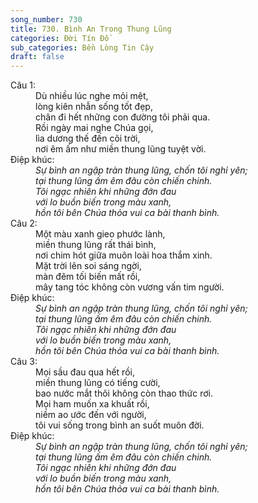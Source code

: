 ```yaml
---
song_number: 730
title: 730. Bình An Trong Thung Lũng
categories: Đời Tín Đồ
sub_categories: Bền Lòng Tin Cậy
draft: false
---
```

<dl><dt>Câu 1:</dt><dd data-verse="1">Dù nhiều lúc nghe mỏi mệt, <br/>lòng kiên nhẫn sống tốt đẹp, <br/>chân đi hết những con đường tôi phải qua. <br/>Rồi ngày mai nghe Chúa gọi, <br/>lìa dương thế đến cõi trời, <br/>nơi êm ấm như miền thung lũng tuyệt vời. </dd><dt>Điệp khúc:</dt><dd data-chorus="1"><em>Sự bình an ngập tràn thung lũng, chốn tôi nghỉ yên; <br/>tại thung lũng ấm êm đâu còn chiến chinh. <br/>Tôi ngạc nhiên khi những đớn đau <br/>với lo buồn biến trong màu xanh, <br/>hồn tôi bên Chúa thỏa vui ca bài thanh bình. </em></dd><dt>Câu 2:</dt><dd data-verse="2">Một màu xanh gieo phước lành, <br/>miền thung lũng rất thái bình, <br/>nơi chim hót giữa muôn loài hoa thắm xinh. <br/>Mặt trời lên soi sáng ngời, <br/>màn đêm tối biến mất rồi, <br/>mây tang tóc không còn vương vấn tim người. </dd><dt>Điệp khúc:</dt><dd data-chorus="1"><em>Sự bình an ngập tràn thung lũng, chốn tôi nghỉ yên; <br/>tại thung lũng ấm êm đâu còn chiến chinh. <br/>Tôi ngạc nhiên khi những đớn đau <br/>với lo buồn biến trong màu xanh, <br/>hồn tôi bên Chúa thỏa vui ca bài thanh bình. </em></dd><dt>Câu 3:</dt><dd data-verse="3">Mọi sầu đau qua hết rồi, <br/>miền thung lũng có tiếng cười, <br/>bao nước mắt thôi không còn thao thức rơi. <br/>Mọi ham muốn xa khuất rồi, <br/>niềm ao ước đến với người, <br/>tôi vui sống trong bình an suốt muôn đời. </dd><dt>Điệp khúc:</dt><dd data-chorus="1"><em>Sự bình an ngập tràn thung lũng, chốn tôi nghỉ yên; <br/>tại thung lũng ấm êm đâu còn chiến chinh. <br/>Tôi ngạc nhiên khi những đớn đau <br/>với lo buồn biến trong màu xanh, <br/>hồn tôi bên Chúa thỏa vui ca bài thanh bình. </em></dd></dl>